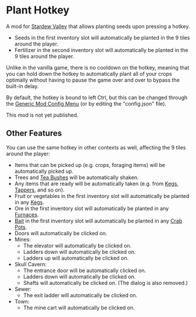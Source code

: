 # Plant Hotkey

A mod for [Stardew Valley](https://www.stardewvalley.net/) that allows planting seeds upon pressing a hotkey.

- Seeds in the first inventory slot will automatically be planted in the 9 tiles around the player.
- Fertilizer in the second inventory slot will automatically be planted in the 9 tiles around the player.

Unlike in the vanilla game, there is no cooldown on the hotkey, meaning that you can hold down the hotkey to automatically plant all of your crops optimally without having to pause the game over and over to bypass the built-in delay.

By default, the hotkey is bound to left Ctrl, but this can be changed through the [Generic Mod Config Menu](https://www.nexusmods.com/stardewvalley/mods/5098) (or by editing the "config.json" file).

This mod is not yet published.

## Other Features

You can use the same hotkey in other contexts as well, affecting the 9 tiles around the player:

- Items that can be picked up (e.g. crops, foraging items) will be automatically picked up.
- Trees and [Tea Bushes](https://stardewvalleywiki.com/Tea_Bush) will be automatically shaken.
- Any items that are ready will be automatically taken (e.g. from [Kegs](https://stardewvalleywiki.com/Keg), [Tappers](https://stardewvalleywiki.com/Tapper), and so on).
- Fruit or vegetables in the first inventory slot will automatically be planted in any [Kegs](https://stardewvalleywiki.com/Keg).
- Ore in the first inventory slot will automatically be planted in any [Furnaces](https://stardewvalleywiki.com/Furnace).
- [Bait](https://stardewvalleywiki.com/Bait) in the first inventory slot will automatically be planted in any [Crab Pots](https://stardewvalleywiki.com/Crab_Pot).
- Doors will automatically be clicked on.
- Mines:
  - The elevator will automatically be clicked on.
  - Ladders down will automatically be clicked on.
  - Ladders up will automatically be clicked on.
- Skull Cavern:
  - The entrance door will be automatically clicked on.
  - Ladders down will automatically be clicked on.
  - Shafts will automatically be clicked on. (The dialog is also removed.)
- Sewer:
  - The exit ladder will automatically be clicked on.
- Town:
  - The mine cart will automatically be clicked on.
